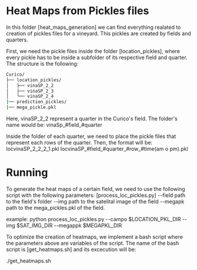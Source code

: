 # Heat Maps from Pickles files

In this folder [heat_maps_generation] we can find everything realated to creation of pickles files for a vineyard. This pickles are created by fields and quarters.

First, we need the pickle files inside the folder [location_pickles], where every pickle has to be inside a subfolder of its respective field and quarter. The structure is the following:


```bash
Curico/
├── location_pickles/
│   ├── vinaSP_2_2
│   ├── vinaSP_2_3
│   └── vinaSP_2_4
|── prediction_pickles/
|── mega_pickle.pkl    
```

Here, vinaSP_2_2 represent a quarter in the Curico's field. The folder's name would be:
vinaSp_#field_#quarter

Inside the folder of each quarter, we need to place the pickle files that represent each rows of the quarter.
Then, the format will be:
locvinaSP_2_2_2_1.pkl
locvinaSP_#field_#quarter_#row_#time(am o pm).pkl

# Running
To generate the heat maps of a certain field, we need to use the following script with the following parameters:
[process_loc_pickles.py] --field path to the field's folder --img path to the satelital image of the field --megapk path to the mega_pickles.pkl of the field.

example: 
python process_loc_pickles.py --campo $LOCATION_PKL_DIR --img $SAT_IMG_DIR --megappk $MEGAPKL_DIR

To optimize the creation of heatmaps, we implement a bash script where the parameters above are variables of the script. The name of the bash script is [get_heatmaps.sh] and its excecution will be:

./get_heatmaps.sh
